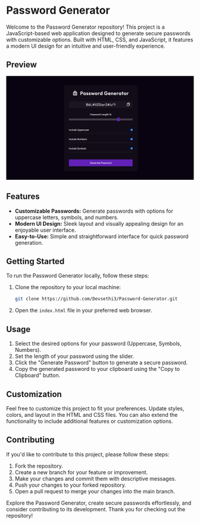 # Password Generator

Welcome to the Password Generator repository! This project is a JavaScript-based web application designed to generate secure passwords with customizable options. Built with HTML, CSS, and JavaScript, it features a modern UI design for an intuitive and user-friendly experience.

## Preview

![Password Generator Preview](Preview.png)

## Features

- **Customizable Passwords:** Generate passwords with options for uppercase letters, symbols, and numbers.
- **Modern UI Design:** Sleek layout and visually appealing design for an enjoyable user interface.
- **Easy-to-Use:** Simple and straightforward interface for quick password generation.

## Getting Started

To run the Password Generator locally, follow these steps:

1. Clone the repository to your local machine:

   ```bash
   git clone https://github.com/Devsethi3/Password-Generator.git
   ```

2. Open the `index.html` file in your preferred web browser.

## Usage

1. Select the desired options for your password (Uppercase, Symbols, Numbers).
2. Set the length of your password using the slider.
3. Click the "Generate Password" button to generate a secure password.
4. Copy the generated password to your clipboard using the "Copy to Clipboard" button.

## Customization

Feel free to customize this project to fit your preferences. Update styles, colors, and layout in the HTML and CSS files. You can also extend the functionality to include additional features or customization options.

## Contributing

If you'd like to contribute to this project, please follow these steps:

1. Fork the repository.
2. Create a new branch for your feature or improvement.
3. Make your changes and commit them with descriptive messages.
4. Push your changes to your forked repository.
5. Open a pull request to merge your changes into the main branch.

Explore the Password Generator, create secure passwords effortlessly, and consider contributing to its development. Thank you for checking out the repository!